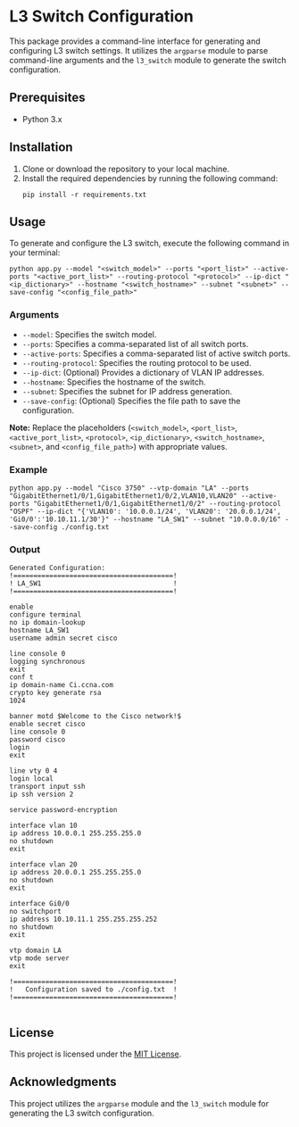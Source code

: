 # L3 Switch Configuration

This package provides a command-line interface for generating and configuring L3 switch settings. It utilizes the `argparse` module to parse command-line arguments and the `l3_switch` module to generate the switch configuration.

## Prerequisites
- Python 3.x

## Installation
1. Clone or download the repository to your local machine.
2. Install the required dependencies by running the following command:
   ```
   pip install -r requirements.txt
   ```

## Usage
To generate and configure the L3 switch, execute the following command in your terminal:

```shell
python app.py --model "<switch_model>" --ports "<port_list>" --active-ports "<active_port_list>" --routing-protocol "<protocol>" --ip-dict "<ip_dictionary>" --hostname "<switch_hostname>" --subnet "<subnet>" --save-config "<config_file_path>"

```

### Arguments
- `--model`: Specifies the switch model.
- `--ports`: Specifies a comma-separated list of all switch ports.
- `--active-ports`: Specifies a comma-separated list of active switch ports.
- `--routing-protocol`: Specifies the routing protocol to be used.
- `--ip-dict`: (Optional) Provides a dictionary of VLAN IP addresses.
- `--hostname`: Specifies the hostname of the switch.
- `--subnet`: Specifies the subnet for IP address generation.
- `--save-config`: (Optional) Specifies the file path to save the configuration.

**Note:** Replace the placeholders (`<switch_model>`, `<port_list>`, `<active_port_list>`, `<protocol>`, `<ip_dictionary>`, `<switch_hostname>`, `<subnet>`, and `<config_file_path>`) with appropriate values.

### Example
```shell
python app.py --model "Cisco 3750" --vtp-domain "LA" --ports "GigabitEthernet1/0/1,GigabitEthernet1/0/2,VLAN10,VLAN20" --active-ports "GigabitEthernet1/0/1,GigabitEthernet1/0/2" --routing-protocol "OSPF" --ip-dict "{'VLAN10': '10.0.0.1/24', 'VLAN20': '20.0.0.1/24', 'Gi0/0':'10.10.11.1/30'}" --hostname "LA_SW1" --subnet "10.0.0.0/16" --save-config ./config.txt
```
### Output

```plaintext
Generated Configuration:
!========================================!
! LA_SW1                                 !
!========================================!

enable
configure terminal
no ip domain-lookup
hostname LA_SW1
username admin secret cisco

line console 0
logging synchronous
exit
conf t
ip domain-name Ci.ccna.com
crypto key generate rsa
1024

banner motd $Welcome to the Cisco network!$
enable secret cisco
line console 0
password cisco
login
exit

line vty 0 4
login local
transport input ssh
ip ssh version 2

service password-encryption

interface vlan 10
ip address 10.0.0.1 255.255.255.0
no shutdown
exit

interface vlan 20
ip address 20.0.0.1 255.255.255.0
no shutdown
exit

interface Gi0/0
no switchport
ip address 10.10.11.1 255.255.255.252
no shutdown
exit

vtp domain LA
vtp mode server
exit

!========================================!
!   Configuration saved to ./config.txt  !
!========================================!


```
## License
This project is licensed under the [MIT License](LICENSE).

## Acknowledgments
This project utilizes the `argparse` module and the `l3_switch` module for generating the L3 switch configuration.